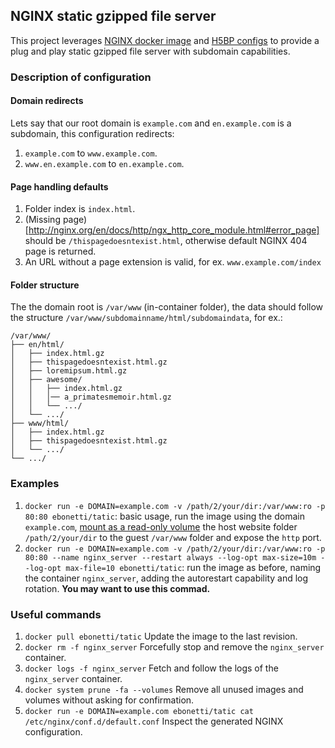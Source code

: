## NGINX static gzipped file server
This project leverages [NGINX docker image](https://hub.docker.com/_/nginx) and [H5BP configs](https://github.com/h5bp/server-configs-nginx) to provide a plug and play static gzipped file server with subdomain capabilities.

### Description of configuration
#### Domain redirects
Lets say that our root domain is `example.com` and `en.example.com` is a subdomain, this configuration redirects:
1. `example.com` to `www.example.com`.
2. `www.en.example.com` to `en.example.com`.

#### Page handling defaults
1. Folder index is `index.html`.
2. (Missing page)[http://nginx.org/en/docs/http/ngx_http_core_module.html#error_page] should be `/thispagedoesntexist.html`, otherwise default NGINX 404 page is returned.
3. An URL without a page extension is valid, for ex. `www.example.com/index`

#### Folder structure
The the domain root is `/var/www` (in-container folder), the data should follow the structure `/var/www/subdomainname/html/subdomaindata`, for ex.:
```
/var/www/
├── en/html/
│   ├── index.html.gz
│   ├── thispagedoesntexist.html.gz
│   ├── loremipsum.html.gz
│   ├── awesome/
│   │   ├── index.html.gz
│   │   │── a_primatesmemoir.html.gz
│   │   └── .../
│   └── .../
├── www/html/
│   ├── index.html.gz
│   ├── thispagedoesntexist.html.gz
│   └── .../
└── .../
```

### Examples
1. `docker run -e DOMAIN=example.com -v /path/2/your/dir:/var/www:ro -p 80:80 ebonetti/tatic`: basic usage, run the image using the domain `example.com`, [mount as a read-only volume](https://docs.docker.com/storage/volumes/) the host website folder `/path/2/your/dir` to the guest `/var/www` folder and expose the `http` port.
2. `docker run -e DOMAIN=example.com -v /path/2/your/dir:/var/www:ro -p 80:80 --name nginx_server --restart always --log-opt max-size=10m --log-opt max-file=10 ebonetti/tatic`: run the image as before, naming the container `nginx_server`, adding the autorestart capability and log rotation. **You may want to use this commad.**

### Useful commands
1. `docker pull ebonetti/tatic` Update the image to the last revision.
2. `docker rm -f nginx_server` Forcefully stop and remove the `nginx_server` container.
3. `docker logs -f nginx_server` Fetch and follow the logs of the `nginx_server` container.
4. `docker system prune -fa --volumes` Remove all unused images and volumes without asking for confirmation.
5. `docker run -e DOMAIN=example.com ebonetti/tatic cat /etc/nginx/conf.d/default.conf` Inspect the generated NGINX configuration.